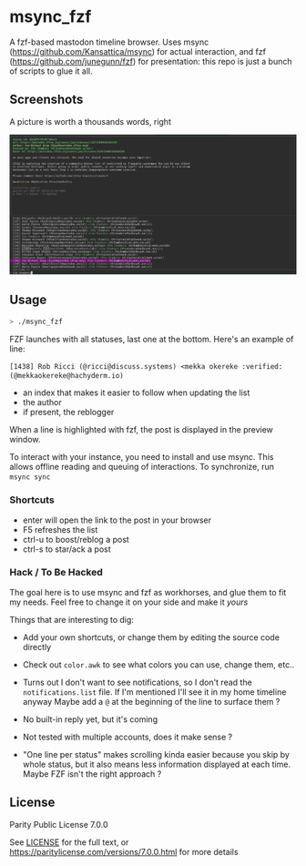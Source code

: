 # msync_fzf

A fzf-based mastodon timeline browser. Uses msync (https://github.com/Kansattica/msync) for actual interaction, and fzf (https://github.com/junegunn/fzf) for presentation: this repo is just a bunch of scripts to glue it all.

## Screenshots

A picture is worth a thousands words, right

![screenshot of msync_fzf with the view filtered on "tim chambers"](./filtered.png)

## Usage

```sh
> ./msync_fzf
```

FZF launches with all statuses, last one at the bottom. Here's an example of line:

```
[1438] Rob Ricci (@ricci@discuss.systems) <mekka okereke :verified: (@mekkaokereke@hachyderm.io)
```

- an index that makes it easier to follow when updating the list
- the author
- if present, the reblogger

When a line is highlighted with fzf, the post is displayed in the preview window.

To interact with your instance, you need to install and use msync. This allows offline reading and queuing of interactions. To synchronize, run `msync sync`

### Shortcuts

- enter will open the link to the post in your browser
- F5 refreshes the list
- ctrl-u to boost/reblog a post
- ctrl-s to star/ack a post

### Hack / To Be Hacked

The goal here is to use msync and fzf as workhorses, and glue them to fit my needs. Feel free to change it on your side and make it *yours*

Things that are interesting to dig:

- Add your own shortcuts, or change them by editing the source code directly

- Check out `color.awk` to see what colors you can use, change them, etc..

- Turns out I don't want to see notifications, so I don't read the `notifications.list` file. If I'm mentioned I'll see it in my home timeline anyway
Maybe add a `@` at the beginning of the line to surface them ?

- No built-in reply yet, but it's coming

- Not tested with multiple accounts, does it make sense ?

- "One line per status" makes scrolling kinda easier because you skip by whole status, but it also means less information displayed at each time. Maybe FZF isn't the right approach ?

## License

Parity Public License 7.0.0

See [LICENSE](./LICENSE) for the full text, or https://paritylicense.com/versions/7.0.0.html for more details
